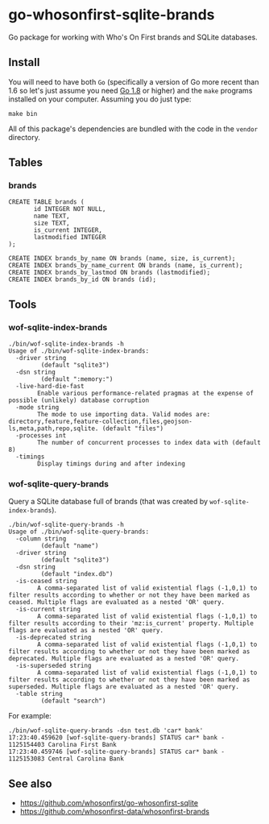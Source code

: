 # go-whosonfirst-sqlite-brands

Go package for working with Who's On First brands and SQLite databases.

## Install

You will need to have both `Go` (specifically a version of Go more recent than 1.6 so let's just assume you need [Go 1.8](https://golang.org/dl/) or higher) and the `make` programs installed on your computer. Assuming you do just type:

```
make bin
```

All of this package's dependencies are bundled with the code in the `vendor` directory.

## Tables

### brands

```
CREATE TABLE brands (
       id INTEGER NOT NULL,
       name TEXT,
       size TEXT,
       is_current INTEGER,
       lastmodified INTEGER
);

CREATE INDEX brands_by_name ON brands (name, size, is_current);
CREATE INDEX brands_by_name_current ON brands (name, is_current);	
CREATE INDEX brands_by_lastmod ON brands (lastmodified);
CREATE INDEX brands_by_id ON brands (id);
```

## Tools

### wof-sqlite-index-brands

```
./bin/wof-sqlite-index-brands -h
Usage of ./bin/wof-sqlite-index-brands:
  -driver string
    	 (default "sqlite3")
  -dsn string
    	 (default ":memory:")
  -live-hard-die-fast
    	Enable various performance-related pragmas at the expense of possible (unlikely) database corruption
  -mode string
    	The mode to use importing data. Valid modes are: directory,feature,feature-collection,files,geojson-ls,meta,path,repo,sqlite. (default "files")
  -processes int
    	The number of concurrent processes to index data with (default 8)
  -timings
    	Display timings during and after indexing
```

### wof-sqlite-query-brands

Query a SQLite database full of brands (that was created by `wof-sqlite-index-brands`).

```
./bin/wof-sqlite-query-brands -h
Usage of ./bin/wof-sqlite-query-brands:
  -column string
    	 (default "name")
  -driver string
    	 (default "sqlite3")
  -dsn string
    	 (default "index.db")
  -is-ceased string
    	A comma-separated list of valid existential flags (-1,0,1) to filter results according to whether or not they have been marked as ceased. Multiple flags are evaluated as a nested 'OR' query.
  -is-current string
    	A comma-separated list of valid existential flags (-1,0,1) to filter results according to their 'mz:is_current' property. Multiple flags are evaluated as a nested 'OR' query.
  -is-deprecated string
    	A comma-separated list of valid existential flags (-1,0,1) to filter results according to whether or not they have been marked as deprecated. Multiple flags are evaluated as a nested 'OR' query.
  -is-superseded string
    	A comma-separated list of valid existential flags (-1,0,1) to filter results according to whether or not they have been marked as superseded. Multiple flags are evaluated as a nested 'OR' query.
  -table string
    	 (default "search")
```

For example:

```
./bin/wof-sqlite-query-brands -dsn test.db 'car* bank'
17:23:40.459620 [wof-sqlite-query-brands] STATUS car* bank - 1125154403 Carolina First Bank
17:23:40.459746 [wof-sqlite-query-brands] STATUS car* bank - 1125153083 Central Carolina Bank
```

## See also

* https://github.com/whosonfirst/go-whosonfirst-sqlite
* https://github.com/whosonfirst-data/whosonfirst-brands
